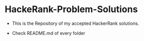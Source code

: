 # HackeRank-Problem-Solutions

* This is the Repository of my accepted HackerRank solutions.

* Check README.md of every folder

